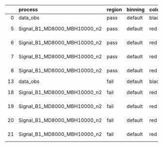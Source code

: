 |    | process                      | region   | binning   | color   | process_type   |   scale | variation   | source_filename                                                       | source_histname    | alias                        | title     |   combine_idx |     lnN |   shapes | syst_type   | direction   | variation_alias   |
|---:|:-----------------------------|:---------|:----------|:--------|:---------------|--------:|:------------|:----------------------------------------------------------------------|:-------------------|:-----------------------------|:----------|--------------:|--------:|---------:|:------------|:------------|:------------------|
|  0 | data_obs                     | pass     | default   | black   | DATA           |       1 | nominal     | ./histograms_for_2DAlphabet_v15//BH_Data.root                         | hpass              | Data                         | Data      |           nan | nan     |      nan | nan         | nan         | nan               |
|  5 | Signal_B1_MD8000_MBH10000_n2 | pass     | default   | red     | SIGNAL         |       1 | lumi        | ./histograms_for_2DAlphabet_v15//BH_Signal_B1_MD8000_MBH10000_n2.root | hpass              | Signal_B1_MD8000_MBH10000_n2 | BH signal |           nan |   1.016 |      nan | lnN         | nan         | nan               |
|  6 | Signal_B1_MD8000_MBH10000_n2 | pass     | default   | red     | SIGNAL         |       1 | SVM         | ./histograms_for_2DAlphabet_v15//BH_Signal_B1_MD8000_MBH10000_n2.root | hpass_SVMsyst_up   | Signal_B1_MD8000_MBH10000_n2 | BH signal |           nan | nan     |        1 | shapes      | Up          | SVMsyst           |
|  7 | Signal_B1_MD8000_MBH10000_n2 | pass     | default   | red     | SIGNAL         |       1 | SVM         | ./histograms_for_2DAlphabet_v15//BH_Signal_B1_MD8000_MBH10000_n2.root | hpass_SVMsyst_down | Signal_B1_MD8000_MBH10000_n2 | BH signal |           nan | nan     |        1 | shapes      | Down        | SVMsyst           |
|  8 | Signal_B1_MD8000_MBH10000_n2 | pass     | default   | red     | SIGNAL         |       1 | nominal     | ./histograms_for_2DAlphabet_v15//BH_Signal_B1_MD8000_MBH10000_n2.root | hpass              | Signal_B1_MD8000_MBH10000_n2 | BH signal |           nan | nan     |      nan | nan         | nan         | nan               |
| 13 | data_obs                     | fail     | default   | black   | DATA           |       1 | nominal     | ./histograms_for_2DAlphabet_v15//BH_Data.root                         | hfail              | Data                         | Data      |           nan | nan     |      nan | nan         | nan         | nan               |
| 18 | Signal_B1_MD8000_MBH10000_n2 | fail     | default   | red     | SIGNAL         |       1 | lumi        | ./histograms_for_2DAlphabet_v15//BH_Signal_B1_MD8000_MBH10000_n2.root | hfail              | Signal_B1_MD8000_MBH10000_n2 | BH signal |           nan |   1.016 |      nan | lnN         | nan         | nan               |
| 19 | Signal_B1_MD8000_MBH10000_n2 | fail     | default   | red     | SIGNAL         |       1 | SVM         | ./histograms_for_2DAlphabet_v15//BH_Signal_B1_MD8000_MBH10000_n2.root | hfail_SVMsyst_up   | Signal_B1_MD8000_MBH10000_n2 | BH signal |           nan | nan     |        1 | shapes      | Up          | SVMsyst           |
| 20 | Signal_B1_MD8000_MBH10000_n2 | fail     | default   | red     | SIGNAL         |       1 | SVM         | ./histograms_for_2DAlphabet_v15//BH_Signal_B1_MD8000_MBH10000_n2.root | hfail_SVMsyst_down | Signal_B1_MD8000_MBH10000_n2 | BH signal |           nan | nan     |        1 | shapes      | Down        | SVMsyst           |
| 21 | Signal_B1_MD8000_MBH10000_n2 | fail     | default   | red     | SIGNAL         |       1 | nominal     | ./histograms_for_2DAlphabet_v15//BH_Signal_B1_MD8000_MBH10000_n2.root | hfail              | Signal_B1_MD8000_MBH10000_n2 | BH signal |           nan | nan     |      nan | nan         | nan         | nan               |